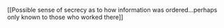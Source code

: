 [[Possible sense of secrecy as to how information was ordered…perhaps only known to those who worked there]]
